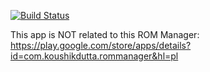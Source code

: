 [![Build Status](https://travis-ci.org/jereksel/RomManager.svg?branch=master)](https://travis-ci.org/jereksel/RomManager)

This app is NOT related to this ROM Manager: https://play.google.com/store/apps/details?id=com.koushikdutta.rommanager&hl=pl
